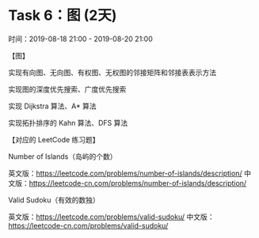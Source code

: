 # Task 6：图 (2天)

时间：2019-08-18 21:00 - 2019-08-20 21:00

【图】

实现有向图、无向图、有权图、无权图的邻接矩阵和邻接表表示方法

实现图的深度优先搜索、广度优先搜索

实现 Dijkstra 算法、A* 算法

实现拓扑排序的 Kahn 算法、DFS 算法

【对应的 LeetCode 练习题】

Number of Islands（岛屿的个数）

英文版：https://leetcode.com/problems/number-of-islands/description/
中文版：https://leetcode-cn.com/problems/number-of-islands/description/

Valid Sudoku（有效的数独）

英文版：https://leetcode.com/problems/valid-sudoku/
中文版：https://leetcode-cn.com/problems/valid-sudoku/
